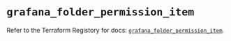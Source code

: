 # `grafana_folder_permission_item`

Refer to the Terraform Registory for docs: [`grafana_folder_permission_item`](https://registry.terraform.io/providers/grafana/grafana/3.16.0/docs/resources/folder_permission_item).
